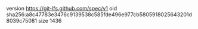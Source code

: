 version https://git-lfs.github.com/spec/v1
oid sha256:a8c47783e3476c9139538c585fde496e977cb5805918025643201d8039c75081
size 1436
